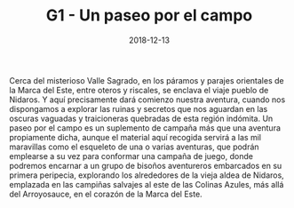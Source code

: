 ﻿---
title: G1 - Un paseo por el campo
summary: Cerca del misterioso valle sagrado, en los paramos y parajes orientales de la Marca del Este, entre oteros y riscales se enclava el viejo pueblo de Nidaros.
authors:
- Pedro Gil
date: 2018-12-13
type: post
categories:
- Clásicos de la Marca
tags:
- campaña
- ambientación
- gazetteer
minlevels: "1"
maxlevels: "36"
prices: 10,00€
session: "indeterminado"
mincharacters: "4"
maxcharacters: "6"
eval: oficial
cover: "G1-un-paseo-por-el-campo.jpg"
download: "G1-un-paseo-por-el-campo.pdf"
moreinfo: "https://tesorosdelamarca.com/producto/un-paseo-por-el-campo/"
license: "OGL"
draft: false

---

Cerca del misterioso Valle Sagrado, en los páramos y parajes orientales de la Marca del Este, entre oteros y riscales, se enclava el viaje pueblo de Nidaros. Y aquí precisamente dará comienzo nuestra aventura, cuando nos dispongamos a explorar las ruinas y secretos que nos aguardan en las oscuras vaguadas y traicioneras quebradas de esta región indómita.
Un paseo por el campo es un suplemento de campaña más que una aventura propiamente dicha, aunque el material aquí recogida servirá a las mil maravillas como el esqueleto de una o varias aventuras, que podrán emplearse a su vez para conformar una campaña de juego, donde podremos encarnar a un grupo de bisoños aventureros embarcados en su primera peripecia, explorando los alrededores de la vieja aldea de Nidaros, emplazada en las campiñas salvajes al este de las Colinas Azules, más allá del Arroyosauce, en el corazón de la Marca del Este.
